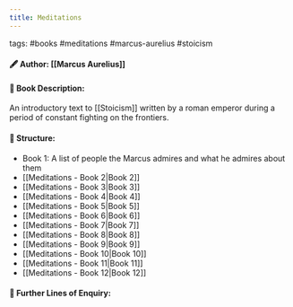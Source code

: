 ```yaml
---
title: Meditations
---
```


tags: #books #meditations #marcus-aurelius #stoicism

#### 🖋  Author: [[Marcus Aurelius]]



####  📕 Book Description:

An introductory text to [[Stoicism]] written by a roman emperor during a period of constant fighting on the frontiers. 


#### 📗 Structure:
- Book 1: A list of people the Marcus admires and what he admires about them
- [[Meditations - Book 2|Book 2]]
- [[Meditations - Book 3|Book 3]]
- [[Meditations - Book 4|Book 4]]
- [[Meditations - Book 5|Book 5]]
- [[Meditations - Book 6|Book 6]]
- [[Meditations - Book 7|Book 7]]
- [[Meditations - Book 8|Book 8]]
- [[Meditations - Book 9|Book 9]]
- [[Meditations - Book 10|Book 10]]
- [[Meditations - Book 11|Book 11]]
- [[Meditations - Book 12|Book 12]]

#### 📘 Further Lines of Enquiry:



